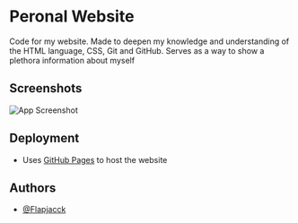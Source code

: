 
# Peronal Website 

Code for my website. Made to deepen my knowledge and understanding of the HTML language, CSS, Git and GitHub. Serves as a way to show a plethora information about myself


## Screenshots

![App Screenshot](https://i.imgur.com/2jajytC.png)


## Deployment

- Uses [GitHub Pages](https://pages.github.com/) to host the website


## Authors

- [@Flapjacck](https://www.github.com/Flapjacck)

